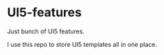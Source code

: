 # UI5-features
Just bunch of UI5 features.

I use this repo to store UI5 templates all in one place.
